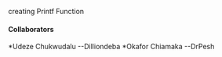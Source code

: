 creating Printf Function 
#### Collaborators
*Udeze Chukwudalu --Dilliondeba
*Okafor Chiamaka --DrPesh
